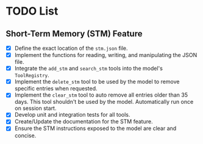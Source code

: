 # TODO List

## Short-Term Memory (STM) Feature

- [x] Define the exact location of the `stm.json` file.
- [x] Implement the functions for reading, writing, and manipulating the JSON file.
- [x] Integrate the `add_stm` and `search_stm` tools into the model's `ToolRegistry`.
- [x] Implement the `delete_stm` tool to be used by the model to remove specific entries when requested.
- [x] Implement the `clear_stm` tool to auto remove all entries older than 35 days. This tool shouldn't be used by the model. Automatically run once on session start.
- [x] Develop unit and integration tests for all tools.
- [x] Create/Update the documentation for the STM feature.
- [x] Ensure the STM instructions exposed to the model are clear and concise.
